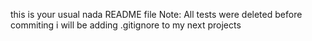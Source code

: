 this is your usual nada README file
Note: All tests were deleted before commiting
i will be adding .gitignore to my next projects
